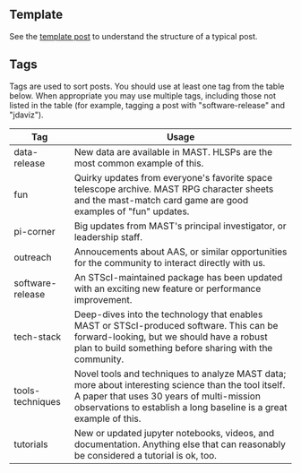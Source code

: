 ## Template
See the [template post](1900-01-01-template-post.md) to understand the structure of a typical post.

## Tags
Tags are used to sort posts. You should use at least one tag from the table below. When appropriate you may use multiple tags, including those not listed in the table (for example, tagging a post with "software-release" and "jdaviz").

|Tag|Usage|
|---|-----|
|data-release|New data are available in MAST. HLSPs are the most common example of this.|
|fun|Quirky updates from everyone's favorite space telescope archive. MAST RPG character sheets and the mast-match card game are good examples of "fun" updates.|
|pi-corner|Big updates from MAST's principal investigator, or leadership staff.|
|outreach|Annoucements about AAS, or similar opportunities for the community to interact directly with us.|
|software-release|An STScI-maintained package has been updated with an exciting new feature or performance improvement.|
|tech-stack|Deep-dives into the technology that enables MAST or STScI-produced software. This can be forward-looking, but we should have a robust plan to build something before sharing with the community.|
|tools-techniques|Novel tools and techniques to analyze MAST data; more about interesting science than the tool itself. A paper that uses 30 years of multi-mission observations to establish a long baseline is a great example of this.
|tutorials|New or updated jupyter notebooks, videos, and documentation. Anything else that can reasonably be considered a tutorial is ok, too.|